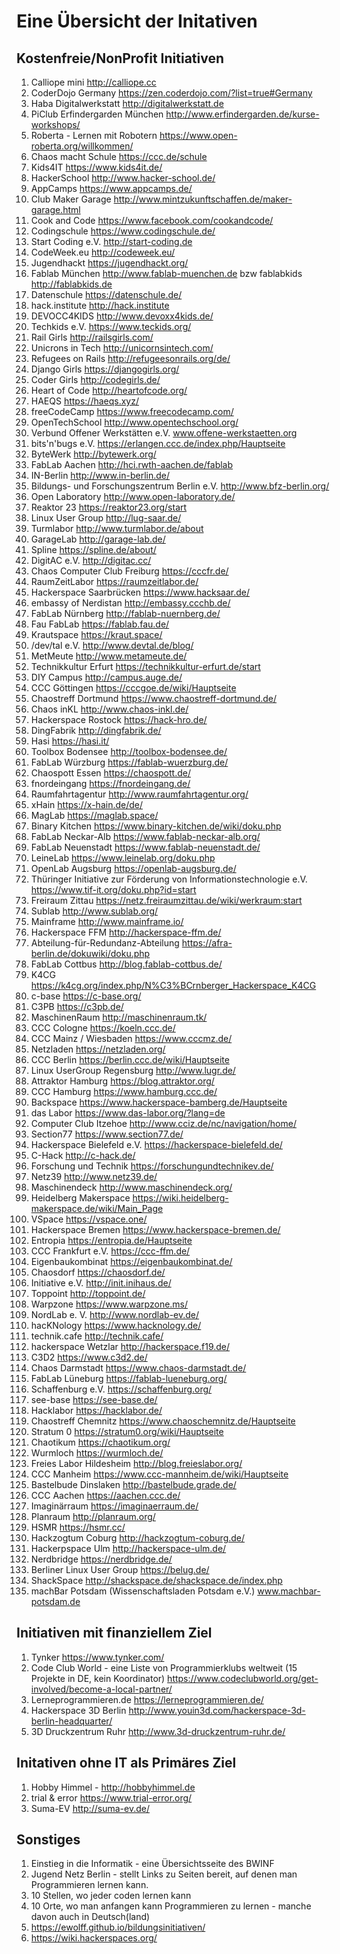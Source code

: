 # Eine Übersicht der Initativen
## Kostenfreie/NonProfit Initiativen
1. Calliope mini http://calliope.cc
1. CoderDojo Germany https://zen.coderdojo.com/?list=true#Germany
1. Haba Digitalwerkstatt http://digitalwerkstatt.de
1. PiClub Erfindergarden München http://www.erfindergarden.de/kurse-workshops/
1. Roberta - Lernen mit Robotern https://www.open-roberta.org/willkommen/
1. Chaos macht Schule https://ccc.de/schule
1. Kids4IT https://www.kids4it.de/
1. HackerSchool http://www.hacker-school.de/
1. AppCamps https://www.appcamps.de/
1. Club Maker Garage http://www.mintzukunftschaffen.de/maker-garage.html
1. Cook and Code https://www.facebook.com/cookandcode/
1. Codingschule https://www.codingschule.de/
1. Start Coding e.V. http://start-coding.de
1. CodeWeek.eu http://codeweek.eu/
1. Jugendhackt https://jugendhackt.org/
1. Fablab München http://www.fablab-muenchen.de bzw fablabkids http://fablabkids.de
1. Datenschule https://datenschule.de/
1. hack.institute http://hack.institute
1. DEVOCC4KIDS http://www.devoxx4kids.de/
1. Techkids e.V. https://www.teckids.org/
1. Rail Girls http://railsgirls.com/
1. Unicrons in Tech http://unicornsintech.com/
1. Refugees on Rails http://refugeesonrails.org/de/
1. Django Girls https://djangogirls.org/
1. Coder Girls http://codegirls.de/
1. Heart of Code http://heartofcode.org/
1. HAEQS https://haeqs.xyz/
1. freeCodeCamp https://www.freecodecamp.com/
1. OpenTechSchool http://www.opentechschool.org/ 
1. Verbund Offener Werkstätten e.V. www.offene-werkstaetten.org
1. bits'n'bugs e.V. https://erlangen.ccc.de/index.php/Hauptseite
1. ByteWerk http://bytewerk.org/
1. FabLab Aachen http://hci.rwth-aachen.de/fablab
1. IN-Berlin http://www.in-berlin.de/
1. Bildungs- und Forschungszentrum Berlin e.V. http://www.bfz-berlin.org/
1. Open Laboratory http://www.open-laboratory.de/
1. Reaktor 23 https://reaktor23.org/start
1. Linux User Group http://lug-saar.de/
1. Turmlabor http://www.turmlabor.de/about
1. GarageLab http://garage-lab.de/
1. Spline https://spline.de/about/
1. DigitAC e.V. http://digitac.cc/
1. Chaos Computer Club Freiburg https://cccfr.de/
1. RaumZeitLabor https://raumzeitlabor.de/
1. Hackerspace Saarbrücken https://www.hacksaar.de/
1. embassy of Nerdistan http://embassy.ccchb.de/
1. FabLab Nürnberg http://fablab-nuernberg.de/
1. Fau FabLab https://fablab.fau.de/
1. Krautspace https://kraut.space/
1. /dev/tal e.V. http://www.devtal.de/blog/
1. MetMeute http://www.metameute.de/
1. Technikkultur Erfurt https://technikkultur-erfurt.de/start
1. DIY Campus http://campus.auge.de/
1. CCC Göttingen https://cccgoe.de/wiki/Hauptseite
1. Chaostreff Dortmund https://www.chaostreff-dortmund.de/
1. Chaos inKL http://www.chaos-inkl.de/
1. Hackerspace Rostock https://hack-hro.de/
1. DingFabrik http://dingfabrik.de/
1. Hasi https://hasi.it/
1. Toolbox Bodensee http://toolbox-bodensee.de/
1. FabLab Würzburg https://fablab-wuerzburg.de/
1. Chaospott Essen https://chaospott.de/
1. fnordeingang https://fnordeingang.de/
1. Raumfahrtagentur http://www.raumfahrtagentur.org/
1. xHain https://x-hain.de/de/
1. MagLab https://maglab.space/
1. Binary Kitchen https://www.binary-kitchen.de/wiki/doku.php
1. FabLab Neckar-Alb https://www.fablab-neckar-alb.org/
1. FabLab Neuenstadt https://www.fablab-neuenstadt.de/
1. LeineLab https://www.leinelab.org/doku.php
1. OpenLab Augsburg https://openlab-augsburg.de/
1. Thüringer Initiative zur Förderung von Informationstechnologie e.V. https://www.tif-it.org/doku.php?id=start
1. Freiraum Zittau https://netz.freiraumzittau.de/wiki/werkraum:start
1. Sublab http://www.sublab.org/
1. Mainframe http://www.mainframe.io/
1. Hackerspace FFM http://hackerspace-ffm.de/
1. Abteilung-für-Redundanz-Abteilung https://afra-berlin.de/dokuwiki/doku.php
1. FabLab Cottbus http://blog.fablab-cottbus.de/
1. K4CG https://k4cg.org/index.php/N%C3%BCrnberger_Hackerspace_K4CG
1. c-base https://c-base.org/
1. C3PB https://c3pb.de/
1. MaschinenRaum http://maschinenraum.tk/
1. CCC Cologne https://koeln.ccc.de/
1. CCC Mainz / Wiesbaden https://www.cccmz.de/
1. Netzladen https://netzladen.org/
1. CCC Berlin https://berlin.ccc.de/wiki/Hauptseite
1. Linux UserGroup Regensburg http://www.lugr.de/
1. Attraktor Hamburg https://blog.attraktor.org/
1. CCC Hamburg https://www.hamburg.ccc.de/
1. Backspace https://www.hackerspace-bamberg.de/Hauptseite
1. das Labor https://www.das-labor.org/?lang=de
1. Computer Club Itzehoe http://www.cciz.de/nc/navigation/home/
1. Section77 https://www.section77.de/
1. Hackerspace Bielefeld e.V. https://hackerspace-bielefeld.de/
1. C-Hack http://c-hack.de/
1. Forschung und Technik https://forschungundtechnikev.de/
1. Netz39 http://www.netz39.de/
1. Maschinendeck http://www.maschinendeck.org/
1. Heidelberg Makerspace https://wiki.heidelberg-makerspace.de/wiki/Main_Page
1. VSpace https://vspace.one/
1. Hackerspace Bremen https://www.hackerspace-bremen.de/
1. Entropia https://entropia.de/Hauptseite
1. CCC Frankfurt e.V. https://ccc-ffm.de/
1. Eigenbaukombinat https://eigenbaukombinat.de/
1. Chaosdorf https://chaosdorf.de/
1. Initiative e.V. http://init.inihaus.de/
1. Toppoint http://toppoint.de/
1. Warpzone https://www.warpzone.ms/
1. NordLab e. V. http://www.nordlab-ev.de/
1. hacKNology https://www.hacknology.de/
1. technik.cafe http://technik.cafe/
1. hackerspace Wetzlar http://hackerspace.f19.de/
1. C3D2 https://www.c3d2.de/
1. Chaos Darmstadt https://www.chaos-darmstadt.de/
1. FabLab Lüneburg https://fablab-lueneburg.org/
1. Schaffenburg e.V. https://schaffenburg.org/
1. see-base https://see-base.de/
1. Hacklabor https://hacklabor.de/
1. Chaostreff Chemnitz https://www.chaoschemnitz.de/Hauptseite
1. Stratum 0 https://stratum0.org/wiki/Hauptseite
1. Chaotikum https://chaotikum.org/
1. Wurmloch https://wurmloch.de/
1. Freies Labor Hildesheim http://blog.freieslabor.org/
1. CCC Manheim https://www.ccc-mannheim.de/wiki/Hauptseite
1. Bastelbude Dinslaken http://bastelbude.grade.de/
1. CCC Aachen https://aachen.ccc.de/
1. Imaginärraum https://imaginaerraum.de/
1. Planraum http://planraum.org/
1. HSMR https://hsmr.cc/
1. Hackzogtum Coburg http://hackzogtum-coburg.de/
1. Hackerpspace Ulm http://hackerspace-ulm.de/
1. Nerdbridge https://nerdbridge.de/
1. Berliner Linux User Group https://belug.de/
1. ShackSpace http://shackspace.de/shackspace.de/index.php
1. machBar Potsdam (Wissenschaftsladen Potsdam e.V.) www.machbar-potsdam.de

## Initiativen mit finanziellem Ziel
1. Tynker https://www.tynker.com/
1. Code Club World - eine Liste von Programmierklubs weltweit (15 Projekte in DE, kein Koordinator) https://www.codeclubworld.org/get-involved/become-a-local-partner/
1. Lerneprogrammieren.de https://lerneprogrammieren.de/
1. Hackerspace 3D Berlin http://www.youin3d.com/hackerspace-3d-berlin-headquarter/
1. 3D Druckzentrum Ruhr http://www.3d-druckzentrum-ruhr.de/

## Initativen ohne IT als Primäres Ziel
1. Hobby Himmel - http://hobbyhimmel.de
1. trial & error https://www.trial-error.org/
1. Suma-EV http://suma-ev.de/

## Sonstiges
1. Einstieg in die Informatik -  eine Übersichtsseite des BWINF
1. Jugend Netz Berlin - stellt Links zu Seiten bereit, auf denen man Programmieren lernen kann.
1. 10 Stellen, wo jeder coden lernen kann
1. 10 Orte, wo man anfangen kann Programmieren zu lernen - manche davon auch in Deutsch(land)
1. https://ewolff.github.io/bildungsinitiativen/
1. https://wiki.hackerspaces.org/
